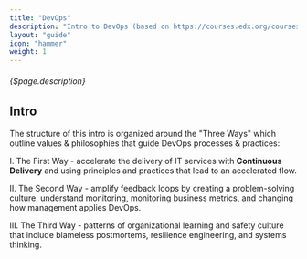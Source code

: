 ```yaml
---
title: "DevOps"
description: "Intro to DevOps (based on https://courses.edx.org/courses/course-v1:LinuxFoundationX+LFS161x+1T2018)"
layout: "guide"
icon: "hammer"
weight: 1
---
```


###### {$page.description}

<article id="1">

## Intro

The structure of this intro is organized around the "Three Ways" which outline values & philosophies that guide DevOps processes & practices:

I. The First Way - accelerate the delivery of IT services with **Continuous Delivery** and using principles and practices that lead to an accelerated flow.

II. The Second Way - amplify feedback loops by creating a problem-solving culture, understand monitoring, monitoring business metrics, and changing how management applies DevOps.

III. The Third Way - patterns of organizational learning and safety culture that include blameless postmortems, resilience engineering, and systems thinking.

</article>
